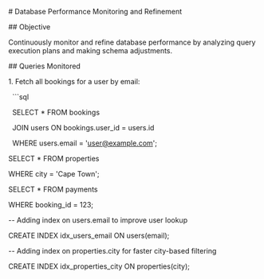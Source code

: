 \# Database Performance Monitoring and Refinement



\## Objective

Continuously monitor and refine database performance by analyzing query execution plans and making schema adjustments.



\## Queries Monitored

1\. Fetch all bookings for a user by email:

&nbsp;  ```sql

&nbsp;  SELECT \* FROM bookings

&nbsp;  JOIN users ON bookings.user\_id = users.id

&nbsp;  WHERE users.email = 'user@example.com';





SELECT \* FROM properties

WHERE city = 'Cape Town';



SELECT \* FROM payments

WHERE booking\_id = 123;



-- Adding index on users.email to improve user lookup

CREATE INDEX idx\_users\_email ON users(email);



-- Adding index on properties.city for faster city-based filtering

CREATE INDEX idx\_properties\_city ON properties(city);



